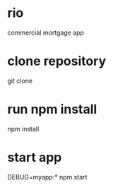 # rio
commercial mortgage app

# clone repository
git clone

# run npm install
npm install

# start app
DEBUG=myapp:* npm start
